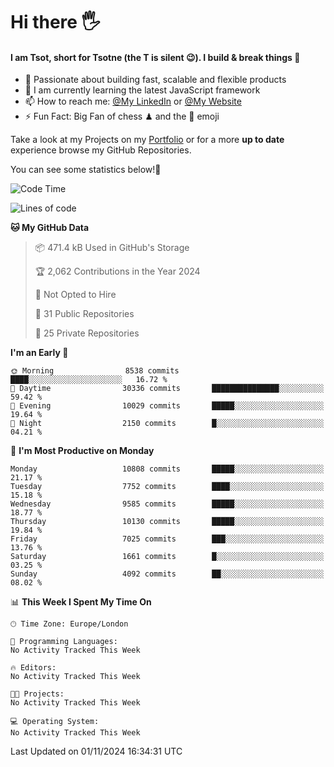 # Hi there :raised_hand_with_fingers_splayed:
#### I am Tsot, short for Tsotne (the T is silent :wink:). I build & break things :space_invader:
- :telescope: Passionate about building fast, scalable and flexible products
- :seedling: I am currently learning the latest JavaScript framework 
- :mailbox: How to reach me: [@My LinkedIn](https://www.linkedin.com/in/tsotne-gvadzabia/) or [@My Website](https://tsotne.co.uk/contact)
- :zap: Fun Fact: Big Fan of chess ♟ and the 👾 emoji

Take a look at my Projects on my [Portfolio](https://tsotne.co.uk/) or for a more **up to date** experience browse my GitHub Repositories.

You can see some statistics below!:space_invader:
<!--START_SECTION:waka-->
![Code Time](http://img.shields.io/badge/Code%20Time-761%20hrs%202%20mins-blue)

![Lines of code](https://img.shields.io/badge/From%20Hello%20World%20I%27ve%20Written-16.6%20million%20lines%20of%20code-blue)

**🐱 My GitHub Data** 

> 📦 471.4 kB Used in GitHub's Storage 
 > 
> 🏆 2,062 Contributions in the Year 2024
 > 
> 🚫 Not Opted to Hire
 > 
> 📜 31 Public Repositories 
 > 
> 🔑 25 Private Repositories 
 > 
**I'm an Early 🐤** 

```text
🌞 Morning                8538 commits        ████░░░░░░░░░░░░░░░░░░░░░   16.72 % 
🌆 Daytime                30336 commits       ███████████████░░░░░░░░░░   59.42 % 
🌃 Evening                10029 commits       █████░░░░░░░░░░░░░░░░░░░░   19.64 % 
🌙 Night                  2150 commits        █░░░░░░░░░░░░░░░░░░░░░░░░   04.21 % 
```
📅 **I'm Most Productive on Monday** 

```text
Monday                   10808 commits       █████░░░░░░░░░░░░░░░░░░░░   21.17 % 
Tuesday                  7752 commits        ████░░░░░░░░░░░░░░░░░░░░░   15.18 % 
Wednesday                9585 commits        █████░░░░░░░░░░░░░░░░░░░░   18.77 % 
Thursday                 10130 commits       █████░░░░░░░░░░░░░░░░░░░░   19.84 % 
Friday                   7025 commits        ███░░░░░░░░░░░░░░░░░░░░░░   13.76 % 
Saturday                 1661 commits        █░░░░░░░░░░░░░░░░░░░░░░░░   03.25 % 
Sunday                   4092 commits        ██░░░░░░░░░░░░░░░░░░░░░░░   08.02 % 
```


📊 **This Week I Spent My Time On** 

```text
🕑︎ Time Zone: Europe/London

💬 Programming Languages: 
No Activity Tracked This Week

🔥 Editors: 
No Activity Tracked This Week

🐱‍💻 Projects: 
No Activity Tracked This Week

💻 Operating System: 
No Activity Tracked This Week
```


 Last Updated on 01/11/2024 16:34:31 UTC
<!--END_SECTION:waka-->
